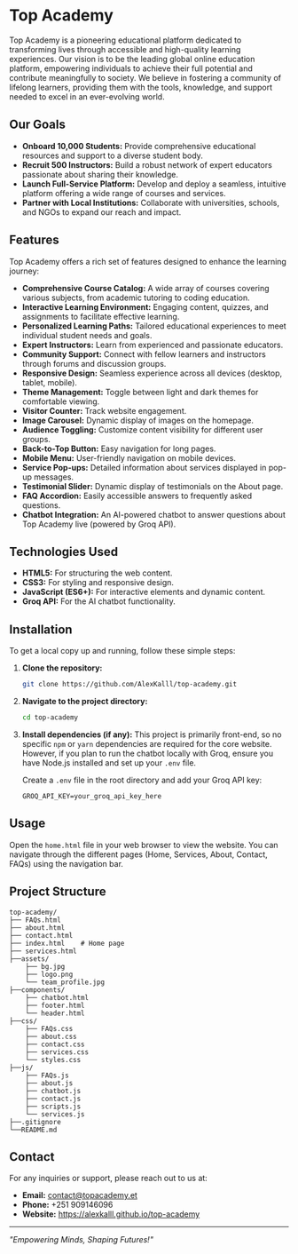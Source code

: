 # Top Academy
Top Academy is a pioneering educational platform dedicated to transforming lives through accessible and high-quality learning experiences. Our vision is to be the leading global online education platform, empowering individuals to achieve their full potential and contribute meaningfully to society. We believe in fostering a community of lifelong learners, providing them with the tools, knowledge, and support needed to excel in an ever-evolving world.

## Our Goals

- **Onboard 10,000 Students:** Provide comprehensive educational resources and support to a diverse student body.
- **Recruit 500 Instructors:** Build a robust network of expert educators passionate about sharing their knowledge.
- **Launch Full-Service Platform:** Develop and deploy a seamless, intuitive platform offering a wide range of courses and services.
- **Partner with Local Institutions:** Collaborate with universities, schools, and NGOs to expand our reach and impact.

## Features

Top Academy offers a rich set of features designed to enhance the learning journey:

- **Comprehensive Course Catalog:** A wide array of courses covering various subjects, from academic tutoring to coding education.
- **Interactive Learning Environment:** Engaging content, quizzes, and assignments to facilitate effective learning.
- **Personalized Learning Paths:** Tailored educational experiences to meet individual student needs and goals.
- **Expert Instructors:** Learn from experienced and passionate educators.
- **Community Support:** Connect with fellow learners and instructors through forums and discussion groups.
- **Responsive Design:** Seamless experience across all devices (desktop, tablet, mobile).
- **Theme Management:** Toggle between light and dark themes for comfortable viewing.
- **Visitor Counter:** Track website engagement.
- **Image Carousel:** Dynamic display of images on the homepage.
- **Audience Toggling:** Customize content visibility for different user groups.
- **Back-to-Top Button:** Easy navigation for long pages.
- **Mobile Menu:** User-friendly navigation on mobile devices.
- **Service Pop-ups:** Detailed information about services displayed in pop-up messages.
- **Testimonial Slider:** Dynamic display of testimonials on the About page.
- **FAQ Accordion:** Easily accessible answers to frequently asked questions.
- **Chatbot Integration:** An AI-powered chatbot to answer questions about Top Academy live (powered by Groq API).

## Technologies Used

- **HTML5:** For structuring the web content.
- **CSS3:** For styling and responsive design.
- **JavaScript (ES6+):** For interactive elements and dynamic content.
- **Groq API:** For the AI chatbot functionality.

## Installation

To get a local copy up and running, follow these simple steps:

1.  **Clone the repository:**
    ```bash
    git clone https://github.com/AlexKalll/top-academy.git
    ```
2.  **Navigate to the project directory:**
    ```bash
    cd top-academy
    ```
3.  **Install dependencies (if any):**
    This project is primarily front-end, so no specific `npm` or `yarn` dependencies are required for the core website. However, if you plan to run the chatbot locally with Groq, ensure you have Node.js installed and set up your `.env` file.

    Create a `.env` file in the root directory and add your Groq API key:
    ```
    GROQ_API_KEY=your_groq_api_key_here
    ```

## Usage

Open the `home.html` file in your web browser to view the website. You can navigate through the different pages (Home, Services, About, Contact, FAQs) using the navigation bar.

## Project Structure

```
top-academy/
├── FAQs.html
├── about.html
├── contact.html
├── index.html    # Home page 
├── services.html
├──assets/
    ├── bg.jpg
    ├── logo.png
    └── team_profile.jpg
├──components/
    ├── chatbot.html
    ├── footer.html
    └── header.html
├──css/
    ├── FAQs.css
    ├── about.css
    ├── contact.css
    ├── services.css
    └── styles.css
├──js/
    ├── FAQs.js
    ├── about.js
    ├── chatbot.js
    ├── contact.js
    ├── scripts.js
    └── services.js
├──.gitignore
└──README.md
```

## Contact

For any inquiries or support, please reach out to us at:

-   **Email:** contact@topacademy.et
-   **Phone:** +251 909146096
-   **Website:** https://alexkalll.github.io/top-academy

---

*"Empowering Minds, Shaping Futures!"*

        